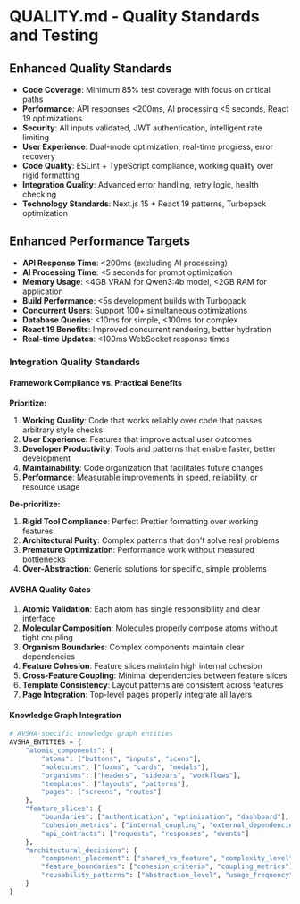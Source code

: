 # QUALITY.md - Quality Standards and Testing

## Enhanced Quality Standards

- **Code Coverage**: Minimum 85% test coverage with focus on critical paths
- **Performance**: API responses <200ms, AI processing <5 seconds, React 19 optimizations
- **Security**: All inputs validated, JWT authentication, intelligent rate limiting
- **User Experience**: Dual-mode optimization, real-time progress, error recovery
- **Code Quality**: ESLint + TypeScript compliance, working quality over rigid formatting
- **Integration Quality**: Advanced error handling, retry logic, health checking
- **Technology Standards**: Next.js 15 + React 19 patterns, Turbopack optimization

## Enhanced Performance Targets

- **API Response Time**: <200ms (excluding AI processing)
- **AI Processing Time**: <5 seconds for prompt optimization
- **Memory Usage**: <4GB VRAM for Qwen3:4b model, <2GB RAM for application
- **Build Performance**: <5s development builds with Turbopack
- **Concurrent Users**: Support 100+ simultaneous optimizations
- **Database Queries**: <10ms for simple, <100ms for complex
- **React 19 Benefits**: Improved concurrent rendering, better hydration
- **Real-time Updates**: <100ms WebSocket response times

### **Integration Quality Standards**

#### **Framework Compliance vs. Practical Benefits**

**Prioritize:**
1. **Working Quality**: Code that works reliably over code that passes arbitrary style checks
2. **User Experience**: Features that improve actual user outcomes
3. **Developer Productivity**: Tools and patterns that enable faster, better development
4. **Maintainability**: Code organization that facilitates future changes
5. **Performance**: Measurable improvements in speed, reliability, or resource usage

**De-prioritize:**
1. **Rigid Tool Compliance**: Perfect Prettier formatting over working features
2. **Architectural Purity**: Complex patterns that don't solve real problems
3. **Premature Optimization**: Performance work without measured bottlenecks
4. **Over-Abstraction**: Generic solutions for specific, simple problems

#### **AVSHA Quality Gates**
1. **Atomic Validation**: Each atom has single responsibility and clear interface
2. **Molecular Composition**: Molecules properly compose atoms without tight coupling
3. **Organism Boundaries**: Complex components maintain clear dependencies
4. **Feature Cohesion**: Feature slices maintain high internal cohesion
5. **Cross-Feature Coupling**: Minimal dependencies between feature slices
6. **Template Consistency**: Layout patterns are consistent across features
7. **Page Integration**: Top-level pages properly integrate all layers

#### **Knowledge Graph Integration**
```python
# AVSHA-specific knowledge graph entities
AVSHA_ENTITIES = {
    "atomic_components": {
        "atoms": ["buttons", "inputs", "icons"],
        "molecules": ["forms", "cards", "modals"],
        "organisms": ["headers", "sidebars", "workflows"],
        "templates": ["layouts", "patterns"],
        "pages": ["screens", "routes"]
    },
    "feature_slices": {
        "boundaries": ["authentication", "optimization", "dashboard"],
        "cohesion_metrics": ["internal_coupling", "external_dependencies"],
        "api_contracts": ["requests", "responses", "events"]
    },
    "architectural_decisions": {
        "component_placement": ["shared_vs_feature", "complexity_level"],
        "feature_boundaries": ["cohesion_criteria", "coupling_metrics"],
        "reusability_patterns": ["abstraction_level", "usage_frequency"]
    }
}
```